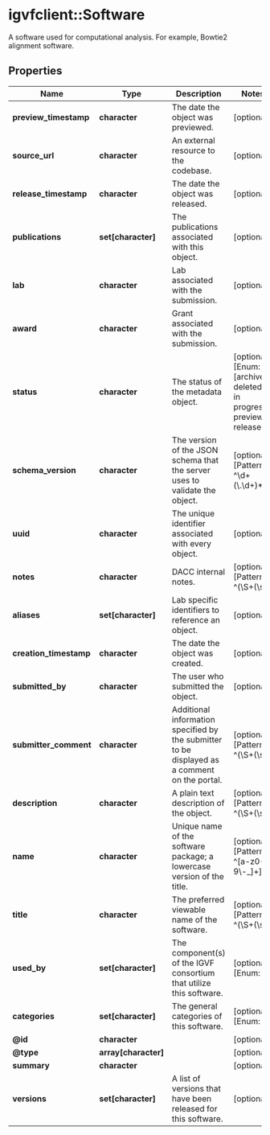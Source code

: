 # igvfclient::Software

A software used for computational  analysis. For example, Bowtie2 alignment software.

## Properties
Name | Type | Description | Notes
------------ | ------------- | ------------- | -------------
**preview_timestamp** | **character** | The date the object was previewed. | [optional] 
**source_url** | **character** | An external resource to the codebase. | [optional] 
**release_timestamp** | **character** | The date the object was released. | [optional] 
**publications** | **set[character]** | The publications associated with this object. | [optional] 
**lab** | **character** | Lab associated with the submission. | [optional] 
**award** | **character** | Grant associated with the submission. | [optional] 
**status** | **character** | The status of the metadata object. | [optional] [Enum: [archived, deleted, in progress, preview, released]] 
**schema_version** | **character** | The version of the JSON schema that the server uses to validate the object. | [optional] [Pattern: ^\\d+(\\.\\d+)*$] 
**uuid** | **character** | The unique identifier associated with every object. | [optional] 
**notes** | **character** | DACC internal notes. | [optional] [Pattern: ^(\\S+(\\s|\\S)*\\S+|\\S)$] 
**aliases** | **set[character]** | Lab specific identifiers to reference an object. | [optional] 
**creation_timestamp** | **character** | The date the object was created. | [optional] 
**submitted_by** | **character** | The user who submitted the object. | [optional] 
**submitter_comment** | **character** | Additional information specified by the submitter to be displayed as a comment on the portal. | [optional] [Pattern: ^(\\S+(\\s|\\S)*\\S+|\\S)$] 
**description** | **character** | A plain text description of the object. | [optional] [Pattern: ^(\\S+(\\s|\\S)*\\S+|\\S)$] 
**name** | **character** | Unique name of the software package; a lowercase version of the title. | [optional] [Pattern: ^[a-z0-9\\-_]+] 
**title** | **character** | The preferred viewable name of the software. | [optional] [Pattern: ^(\\S+(\\s|\\S)*\\S+|\\S)$] 
**used_by** | **set[character]** | The component(s) of the IGVF consortium that utilize this software. | [optional] [Enum: ] 
**categories** | **set[character]** | The general categories of this software. | [optional] [Enum: ] 
**@id** | **character** |  | [optional] 
**@type** | **array[character]** |  | [optional] 
**summary** | **character** |  | [optional] 
**versions** | **set[character]** | A list of versions that have been released for this software. | [optional] 



